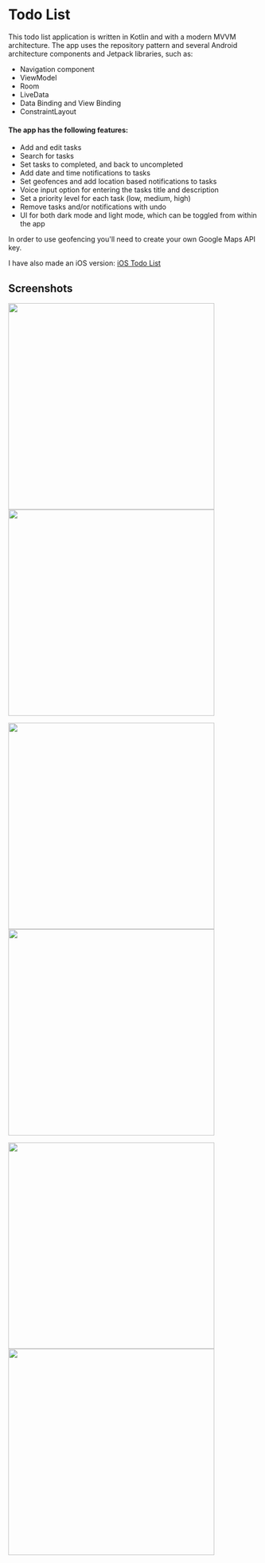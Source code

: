 # Todo List

This todo list application is written in Kotlin and with a modern MVVM architecture. The app uses the repository pattern and several Android architecture components and Jetpack libraries, such as:

- Navigation component
- ViewModel
- Room
- LiveData
- Data Binding and View Binding
- ConstraintLayout

#### The app has the following features:

- Add and edit tasks
- Search for tasks
- Set tasks to completed, and back to uncompleted
- Add date and time notifications to tasks 
- Set geofences and add location based notifications to tasks
- Voice input option for entering the tasks title and description
- Set a priority level for each task (low, medium, high)
- Remove tasks and/or notifications with undo
- UI for both dark mode and light mode, which can be toggled from within the app

In order to use geofencing you'll need to create your own Google Maps API key.

I have also made an iOS version: [iOS Todo List](https://github.com/fredrik9000/TodoList_iOS)

## Screenshots

<p float="left">
  <img src="https://user-images.githubusercontent.com/13121494/89719967-f333c200-d9cd-11ea-96de-53293868c653.png" width="414" />
  <img src="https://user-images.githubusercontent.com/13121494/89719969-f3cc5880-d9cd-11ea-948a-1bdbc63ace50.png" width="414" /> 
</p>

<p float="left">
  <img src="https://user-images.githubusercontent.com/13121494/89719965-f29b2b80-d9cd-11ea-8b95-f1c1bc12f20b.png" width="414" />
  <img src="https://user-images.githubusercontent.com/13121494/89719968-f333c200-d9cd-11ea-81c6-e5b74ad26d6e.png" width="414" />
</p>

<p float="left">
  <img src="https://user-images.githubusercontent.com/13121494/89719964-f2029500-d9cd-11ea-856e-7ed0d8282d8c.png" width="414" /> 
  <img src="https://user-images.githubusercontent.com/13121494/89719966-f333c200-d9cd-11ea-8bcb-ae51a2760d9c.png" width="414" />
</p>

